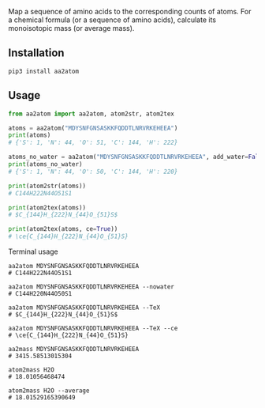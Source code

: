 Map a sequence of amino acids to the corresponding counts of atoms.
For a chemical formula (or a sequence of amino acids), calculate its monoisotopic mass (or average mass).


Installation
------------

```batch
pip3 install aa2atom
```

Usage
-----
```python
from aa2atom import aa2atom, atom2str, atom2tex

atoms = aa2atom("MDYSNFGNSASKKFQDDTLNRVRKEHEEA")
print(atoms)
# {'S': 1, 'N': 44, 'O': 51, 'C': 144, 'H': 222}

atoms_no_water = aa2atom("MDYSNFGNSASKKFQDDTLNRVRKEHEEA", add_water=False)
print(atoms_no_water)
# {'S': 1, 'N': 44, 'O': 50, 'C': 144, 'H': 220}

print(atom2str(atoms))
# C144H222N44O51S1

print(atom2tex(atoms))
# $C_{144}H_{222}N_{44}O_{51}S$

print(atom2tex(atoms, ce=True))
# \ce{C_{144}H_{222}N_{44}O_{51}S}
```

Terminal usage
```batch
aa2atom MDYSNFGNSASKKFQDDTLNRVRKEHEEA
# C144H222N44O51S1

aa2atom MDYSNFGNSASKKFQDDTLNRVRKEHEEA --nowater
# C144H220N44O50S1

aa2atom MDYSNFGNSASKKFQDDTLNRVRKEHEEA --TeX
# $C_{144}H_{222}N_{44}O_{51}S$

aa2atom MDYSNFGNSASKKFQDDTLNRVRKEHEEA --TeX --ce
# \ce{C_{144}H_{222}N_{44}O_{51}S}

aa2mass MDYSNFGNSASKKFQDDTLNRVRKEHEEA
# 3415.58513015304

atom2mass H2O
# 18.01056468474

atom2mass H2O --average
# 18.01529165390649
```